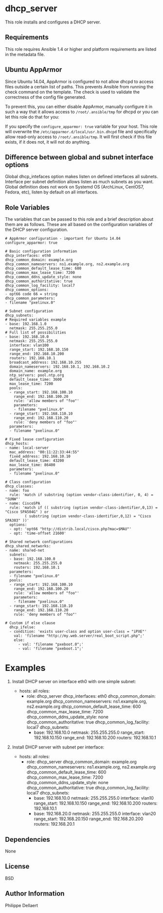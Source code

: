 dhcp_server
===========

This role installs and configures a DHCP server.

Requirements
------------

This role requires Ansible 1.4 or higher and platform requirements are listed
in the metadata file.

Ubuntu AppArmor
---------------
Since Ubuntu 14.04, AppArmor is configured to not allow dhcpd to access files outside a certain list of paths.
This prevents Ansible from running the check command on the template. The check is used to validate the correctness of the config file generated.

To prevent this, you can either disable AppArmor, manually configure it in such a way that it allows access to `/root/.ansible/tmp` for dhcpd or you can let this role do that for you:

If you specify the `configure_apparmor: true` variable for your host. This role will overwrite the `/etc/apparmor.d/local/usr.bin.dhcpd` file and specifically allow read-only access to `/root/.ansible/tmp`. It will first check if this file exists, if it does not, it will not do anything.

Difference between global and subnet interface options
-------------------------------------------------------
Global dhcp_intefaces option makes listen on defined interfaces all subnets. Interface per subnet definition allows listen as much subnets as you want.
Global definition does not work on Systemd OS (ArchLinux, CentOS7, Fedora, etc), listen by default on all interfaces.

Role Variables
--------------

The variables that can be passed to this role and a brief description about
them are as follows. These are all based on the configuration variables of the
DHCP server configuration.

    # AppArmor configuration - important for Ubuntu 14.04
    configure_apparmor: true

    # Basic configuration information
    dhcp_interfaces: eth0
    dhcp_common_domain: example.org
    dhcp_common_nameservers: ns1.example.org, ns2.example.org
    dhcp_common_default_lease_time: 600
    dhcp_common_max_lease_time: 7200
    dhcp_common_ddns_update_style: none
    dhcp_common_authoritative: true
    dhcp_common_log_facility: local7
    dhcp_common_options:
    - opt66 code 66 = string
    dhcp_common_parameters:
    - filename "pxelinux.0"

    # Subnet configuration
    dhcp_subnets:
    # Required variables example
    - base: 192.168.1.0
      netmask: 255.255.255.0
    # Full list of possibilities
    - base: 192.168.10.0
      netmask: 255.255.255.0
      interface: vlan100
      range_start: 192.168.10.150
      range_end: 192.168.10.200
      routers: 192.168.10.1
      broadcast_address: 192.168.10.255
      domain_nameservers: 192.168.10.1, 192.168.10.2
      domain_name: example.org
      ntp_servers: pool.ntp.org
      default_lease_time: 3600
      max_lease_time: 7200
      pools:
      - range_start: 192.168.100.10
        range_end: 192.168.100.20
        rule: 'allow members of "foo"'
        parameters:
        - filename "pxelinux.0"
      - range_start: 192.168.110.10
        range_end: 192.168.110.20
        rule: 'deny members of "foo"'
      parameters:
      - filename "pxelinux.0"

    # Fixed lease configuration
    dhcp_hosts:
    - name: local-server
      mac_address: "00:11:22:33:44:55"
      fixed_address: 192.168.10.10
      default_lease_time: 43200
      max_lease_time: 86400
      parameters:
      - filename "pxelinux.0"

    # Class configuration
    dhcp_classes:
    - name: foo
      rule: 'match if substring (option vendor-class-identifier, 0, 4) = "SUNW"'
    - name: CiscoSPA
      rule: 'match if (( substring (option vendor-class-identifier,0,13) = "Cisco SPA504G" ) or
             ( substring (option vendor-class-identifier,0,12) = "Cisco SPA303" ))'
      options:
      - opt: 'opt66 "http://distrib.local/cisco.php?mac=$MAU"'
      - opt: 'time-offset 21600'

    # Shared network configurations
    dhcp_shared_networks:
    - name: shared-net
      subnets:
      - base: 192.168.100.0
        netmask: 255.255.255.0
        routers: 192.168.10.1
      parameters:
      - filename "pxelinux.0"
      pools:
      - range_start: 192.168.100.10
        range_end: 192.168.100.20
        rule: 'allow members of "foo"'
        parameters:
        - filename "pxelinux.0"
      - range_start: 192.168.110.10
        range_end: 192.168.110.20
        rule: 'deny members of "foo"'

    # Custom if else clause
      dhcp_ifelse:
      - condition: 'exists user-class and option user-class = "iPXE"'
        val: 'filename "http://my.web.server/real_boot_script.php";'
        else:
          - val: 'filename "pxeboot.0";'
          - val: 'filename "pxeboot.1";'

Examples
========

1) Install DHCP server on interface eth0 with one simple subnet:

    - hosts: all
      roles:
      - role: dhcp_server
        dhcp_interfaces: eth0
        dhcp_common_domain: example.org
        dhcp_common_nameservers: ns1.example.org, ns2.example.org
        dhcp_common_default_lease_time: 600
        dhcp_common_max_lease_time: 7200
        dhcp_common_ddns_update_style: none
        dhcp_common_authoritative: true
        dhcp_common_log_facility: local7
        dhcp_subnets:
        - base: 192.168.10.0
          netmask: 255.255.255.0
          range_start: 192.168.10.150
          range_end: 192.168.10.200
          routers: 192.168.10.1


2) Install DHCP server with subnet per interface:

    - hosts: all
      roles:
      - role: dhcp_server
        dhcp_common_domain: example.org
        dhcp_common_nameservers: ns1.example.org, ns2.example.org
        dhcp_common_default_lease_time: 600
        dhcp_common_max_lease_time: 7200
        dhcp_common_ddns_update_style: none
        dhcp_common_authoritative: true
        dhcp_common_log_facility: local7
        dhcp_subnets:
        - base: 192.168.10.0
          netmask: 255.255.255.0
          interface: vlan10
          range_start: 192.168.10.150
          range_end: 192.168.10.200
          routers: 192.168.10.1
        - base: 192.168.20.0
          netmask: 255.255.255.0
          interface: vlan20
          range_start: 192.168.20.150
          range_end: 192.168.20.200
          routers: 192.168.20.1


Dependencies
------------

None

License
-------

BSD

Author Information
------------------

Philippe Dellaert
